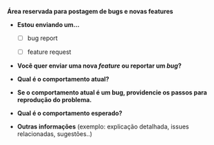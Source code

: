 **Área reservada para postagem de bugs e novas features**

* __Estou enviando um...__
  - [ ] bug report
  - [ ] feature request


* **Você quer enviar uma nova *feature* ou reportar um *bug*?**



* **Qual é o comportamento atual?**



* **Se o comportamento atual é um bug, providencie os passos para reprodução do problema.** 



* **Qual é o comportamento esperado?**



* **Outras informações** (exemplo: explicação detalhada, issues relacionadas, sugestões..)
